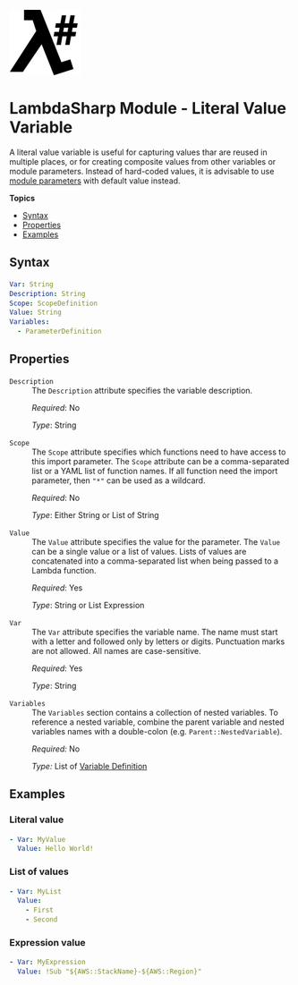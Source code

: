 ![λ#](LambdaSharp_v2_small.png)

# LambdaSharp Module - Literal Value Variable

A literal value variable is useful for capturing values thar are reused in multiple places, or for creating composite values from other variables or module parameters. Instead of hard-coded values, it is advisable to use [module parameters](Module-Parameter.md) with default value instead.

__Topics__
* [Syntax](#syntax)
* [Properties](#properties)
* [Examples](#examples)

## Syntax

```yaml
Var: String
Description: String
Scope: ScopeDefinition
Value: String
Variables:
  - ParameterDefinition
```

## Properties

<dl>

<dt><code>Description</code></dt>
<dd>
The <code>Description</code> attribute specifies the variable description.

<i>Required</i>: No

<i>Type</i>: String
</dd>

<dt><code>Scope</code></dt>
<dd>
The <code>Scope</code> attribute specifies which functions need to have access to this import parameter. The <code>Scope</code> attribute can be a comma-separated list or a YAML list of function names. If all function need the import parameter, then <code>"*"</code> can be used as a wildcard.

<i>Required</i>: No

<i>Type</i>: Either String or List of String
</dd>

<dt><code>Value</code></dt>
<dd>
The <code>Value</code> attribute specifies the value for the parameter. The <code>Value</code> can be a single value or a list of values. Lists of values are concatenated into a comma-separated list when being passed to a Lambda function.

<i>Required</i>: Yes

<i>Type</i>: String or List Expression
</dd>

<dt><code>Var</code></dt>
<dd>
The <code>Var</code> attribute specifies the variable name. The name must start with a letter and followed only by letters or digits. Punctuation marks are not allowed. All names are case-sensitive.

<i>Required</i>: Yes

<i>Type</i>: String
</dd>

<dt><code>Variables</code></dt>
<dd>
The <code>Variables</code> section contains a collection of nested variables. To reference a nested variable, combine the parent variable and nested variables names with a double-colon (e.g. <code>Parent::NestedVariable</code>).

<i>Required:</i> No

<i>Type:</i> List of [Variable Definition](Module-Variables.md)
</dd>

</dl>

## Examples

### Literal value

```yaml
- Var: MyValue
  Value: Hello World!
```

### List of values

```yaml
- Var: MyList
  Value:
    - First
    - Second
```

### Expression value

```yaml
- Var: MyExpression
  Value: !Sub "${AWS::StackName}-${AWS::Region}"
```
